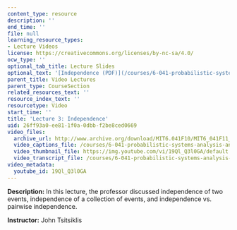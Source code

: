 ```yaml
---
content_type: resource
description: ''
end_time: ''
file: null
learning_resource_types:
- Lecture Videos
license: https://creativecommons.org/licenses/by-nc-sa/4.0/
ocw_type: ''
optional_tab_title: Lecture Slides
optional_text: '[Independence (PDF)](/courses/6-041-probabilistic-systems-analysis-and-applied-probability-fall-2010/resources/mit6_041f10_l03)'
parent_title: Video Lectures
parent_type: CourseSection
related_resources_text: ''
resource_index_text: ''
resourcetype: Video
start_time: ''
title: 'Lecture 3: Independence'
uid: 26ff93a0-ee81-1f0a-0dbb-f2be8ced0669
video_files:
  archive_url: http://www.archive.org/download/MIT6.041F10/MIT6_041F11_lec03_300k.mp4
  video_captions_file: /courses/6-041-probabilistic-systems-analysis-and-applied-probability-fall-2010/d7e5056c99e8588ab50c18d75fe3d7ae_19Ql_Q3l0GA.vtt
  video_thumbnail_file: https://img.youtube.com/vi/19Ql_Q3l0GA/default.jpg
  video_transcript_file: /courses/6-041-probabilistic-systems-analysis-and-applied-probability-fall-2010/419fe5dd65c8c11fdbd24971ead3f83a_19Ql_Q3l0GA.pdf
video_metadata:
  youtube_id: 19Ql_Q3l0GA
---
```


**Description:** In this lecture, the professor discussed independence of two events, independence of a collection of events, and independence vs. pairwise independence.

**Instructor:** John Tsitsiklis

